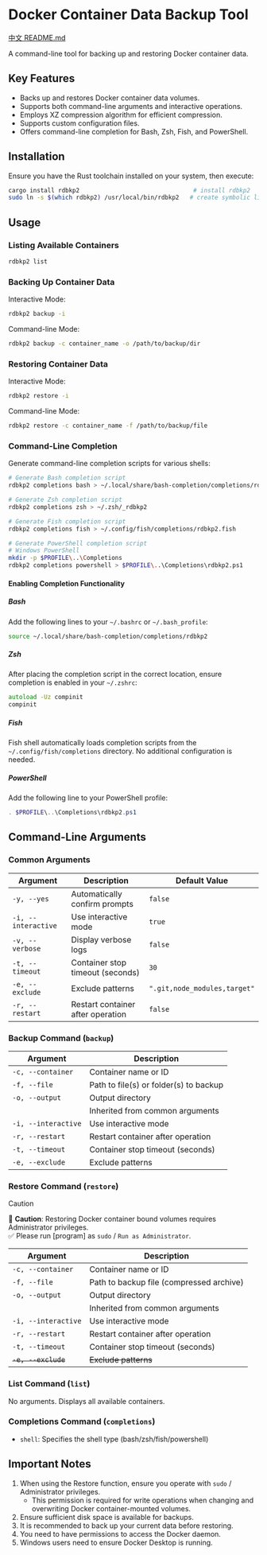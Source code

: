# Docker Container Data Backup Tool

[中文 README.md](./README.md)

A command-line tool for backing up and restoring Docker container data.

## Key Features

- Backs up and restores Docker container data volumes.
- Supports both command-line arguments and interactive operations.
- Employs XZ compression algorithm for efficient compression.
- Supports custom configuration files.
- Offers command-line completion for Bash, Zsh, Fish, and PowerShell.

## Installation

Ensure you have the Rust toolchain installed on your system, then execute:

```bash
cargo install rdbkp2                                # install rdbkp2
sudo ln -s $(which rdbkp2) /usr/local/bin/rdbkp2   # create symbolic link for sudo execution
```

## Usage

### Listing Available Containers

```bash
rdbkp2 list
```

### Backing Up Container Data

Interactive Mode:

```bash
rdbkp2 backup -i
```

Command-line Mode:

```bash
rdbkp2 backup -c container_name -o /path/to/backup/dir
```

### Restoring Container Data

Interactive Mode:

```bash
rdbkp2 restore -i
```

Command-line Mode:

```bash
rdbkp2 restore -c container_name -f /path/to/backup/file
```

### Command-Line Completion

Generate command-line completion scripts for various shells:

```bash
# Generate Bash completion script
rdbkp2 completions bash > ~/.local/share/bash-completion/completions/rdbkp2

# Generate Zsh completion script
rdbkp2 completions zsh > ~/.zsh/_rdbkp2

# Generate Fish completion script
rdbkp2 completions fish > ~/.config/fish/completions/rdbkp2.fish

# Generate PowerShell completion script
# Windows PowerShell
mkdir -p $PROFILE\..\Completions
rdbkp2 completions powershell > $PROFILE\..\Completions\rdbkp2.ps1
```

#### Enabling Completion Functionality

##### Bash

Add the following lines to your `~/.bashrc` or `~/.bash_profile`:

```bash
source ~/.local/share/bash-completion/completions/rdbkp2
```

##### Zsh

After placing the completion script in the correct location, ensure completion is enabled in your `~/.zshrc`:

```zsh
autoload -Uz compinit
compinit
```

##### Fish

Fish shell automatically loads completion scripts from the `~/.config/fish/completions` directory. No additional configuration is needed.

##### PowerShell

Add the following line to your PowerShell profile:

```powershell
. $PROFILE\..\Completions\rdbkp2.ps1
```

## Command-Line Arguments

### Common Arguments

| Argument             | Description                      | Default Value                      |
|----------------------|---------------------------------|------------------------------------|
| `-y, --yes`          | Automatically confirm prompts     | `false`                            |
| `-i, --interactive`  | Use interactive mode            | `true`                             |
| `-v, --verbose`      | Display verbose logs             | `false`                            |
| `-t, --timeout`      | Container stop timeout (seconds) | `30`                               |
| `-e, --exclude`      | Exclude patterns                 | `".git,node_modules,target"`       |
| `-r, --restart`      | Restart container after operation | `false`                            |

### Backup Command (`backup`)

| Argument             | Description                          |
|----------------------|--------------------------------------|
| `-c, --container`    | Container name or ID                 |
| `-f, --file`         | Path to file(s) or folder(s) to backup |
| `-o, --output`       | Output directory                       |
|                      | Inherited from common arguments      |
| `-i, --interactive`  | Use interactive mode                 |
| `-r, --restart`      | Restart container after operation    |
| `-t, --timeout`      | Container stop timeout (seconds)     |
| `-e, --exclude`      | Exclude patterns                     |

### Restore Command (`restore`)

> [!CAUTION]
> 💖 **Caution**: Restoring Docker container bound volumes requires Administrator privileges. <br>
> ✅ Please run [program] as `sudo` / `Run as Administrator`.

| Argument             | Description                        |
|----------------------|------------------------------------|
| `-c, --container`    | Container name or ID               |
| `-f, --file`         | Path to backup file (compressed archive) |
| `-o, --output`       | Output directory                     |
|                      | Inherited from common arguments    |
| `-i, --interactive`  | Use interactive mode               |
| `-r, --restart`      | Restart container after operation  |
| `-t, --timeout`      | Container stop timeout (seconds)   |
| ~~`-e, --exclude`~~ | ~~Exclude patterns~~               |

### List Command (`list`)

No arguments. Displays all available containers.

### Completions Command (`completions`)

- `shell`: Specifies the shell type (bash/zsh/fish/powershell)

## Important Notes

1.  When using the Restore function, ensure you operate with `sudo` / Administrator privileges.
    -   This permission is required for write operations when changing and overwriting Docker container-mounted volumes.
2.  Ensure sufficient disk space is available for backups.
3.  It is recommended to back up your current data before restoring.
4.  You need to have permissions to access the Docker daemon.
5.  Windows users need to ensure Docker Desktop is running.
